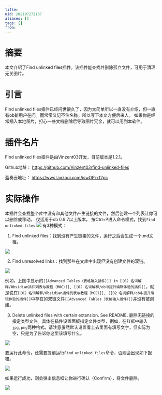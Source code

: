 ```yaml
---
title: 
uid: 202107272157
aliases: []
tags: []
from: 
---
```

# 摘要
本文介绍了Find unlinked files插件，该插件能查找并删除孤立文件，可用于清理无关图片。

# 引言
Find unlinked files插件已经问世很久了，因为太简单所以一直没有介绍，但一直有ob新用户在问。而常常又记不住名称，所以写下本文方便后来人。
如果你是经常插入本地图片，担心一些文档删除后导致图片冗余，就可以用到本软件。

# 插件名片
Find unlinked files插件是由Vinzent03开发，目前版本是1.2.1。

Github地址： https://github.com/Vinzent03/find-unlinked-files

蓝奏云地址： https://wws.lanzoui.com/iswOPrxf2pc

# 实际操作
本插件会查找整个库中没有和其他文件产生链接的文件，然后创建一个列表让你可以删除或移动。
仅适用于ob 0.9.7以上版本。
按Ctrl+P进入命令模式，找到`Find unlinked files`
![](https://gitee.com/cyddgi/picture-store/raw/master/img/20210727220727.png)
有3种模式：
1. Find unlinked files：找到没有产生链接的文件，运行之后会生成一个.md文档。

![](https://gitee.com/cyddgi/picture-store/raw/master/img/20210727221103.png)

2. Find unresolved links：找到那些在文库中出现但没有创建文件的双链。

![](https://gitee.com/cyddgi/picture-store/raw/master/img/20210727221235.png)

例如，上图中显示的`[[Advanced Tables（表格输入插件）]] in [[02 名词解释/Obsidian插件列表与教程（MOC）]], [[02 名词解释/ob中提升编辑体验的插件]]`，就是说在`[[02 名词解释/Obsidian插件列表与教程（MOC）]], [[02 名词解释/ob中提升编辑体验的插件]]`中存在的双链文件`[[Advanced Tables（表格输入插件）]]`并没有被创建。

3. Delete unlinked files with certain extension. See README. 删除无链接的指定类型文件。具体在插件设置面板指定文件类型，例如，在红框中输入`jpg,png`两种格式。请注意虽然默认设置看上去里面有填写文字，但实际为空，只是为了告诉你这里该填写什么。

![](https://gitee.com/cyddgi/picture-store/raw/master/img/20210727221747.png)

要运行此命令，还需要提前运行`Find unlinked files`命令，否则会出现如下报错。

![](https://gitee.com/cyddgi/picture-store/raw/master/img/20210727221808.png)

如果运行成功，则会弹出信息框让你进行确认（Confirm），将文件删除。

![](https://gitee.com/cyddgi/picture-store/raw/master/img/20210727222243.png)
